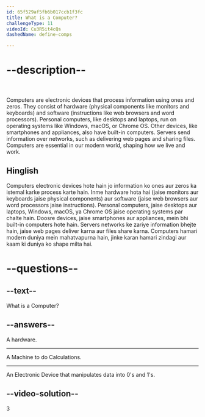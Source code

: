 ```yaml
---
id: 65f529af5fb6b017ccb1f3fc
title: What is a Computer?
challengeType: 11
videoId: Cu3R5it4cQs
dashedName: define-comps

---
```


# --description--
<br>
<br>
Computers are electronic devices that process information using ones and zeros. They consist of hardware (physical components like monitors and keyboards) and software (instructions like web browsers and word processors). Personal computers, like desktops and laptops, run on operating systems like Windows, macOS, or Chrome OS. Other devices, like smartphones and appliances, also have built-in computers. Servers send information over networks, such as delivering web pages and sharing files. Computers are essential in our modern world, shaping how we live and work.

<h2>Hinglish</h2> 

Computers electronic devices hote hain jo information ko ones aur zeros ka istemal karke process karte hain. Inme hardware hota hai (jaise monitors aur keyboards jaise physical components) aur software (jaise web browsers aur word processors jaise instructions). Personal computers, jaise desktops aur laptops, Windows, macOS, ya Chrome OS jaise operating systems par chalte hain. Doosre devices, jaise smartphones aur appliances, mein bhi built-in computers hote hain. Servers networks ke zariye information bhejte hain, jaise web pages deliver karna aur files share karna. Computers hamari modern duniya mein mahatvapurna hain, jinke karan hamari zindagi aur kaam ki duniya ko shape milta hai.

# --questions--


## --text--

What is a Computer? 

## --answers--

A hardware.

---

A Machine to do Calculations.

---

An Electronic Device that manipulates data into 0's and 1's.


## --video-solution--

3
